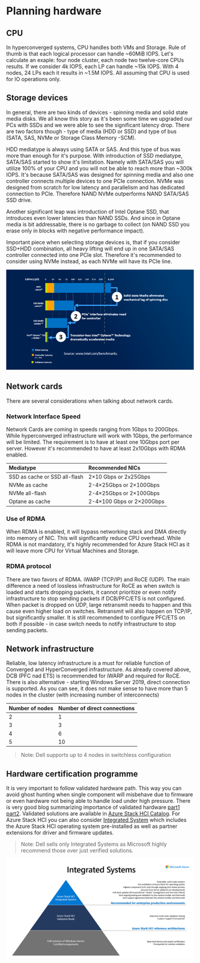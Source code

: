 # Planning hardware

## CPU

In hyperconverged systems, CPU handles both VMs and Storage. Rule of thumb is that each logical processor can handle ~60MiB IOPS. Let's calculate an exaple: four node cluster, each node two twelve-core CPUs results. If we consider 4k IOPS, each LP can handle ~15k IOPS. With 4 nodes, 24 LPs each it results in ~1.5M IOPS. All assuming that CPU is used for IO operations only.

## Storage devices

In general, there are two kinds of devices - spinning media and solid state media disks. We all know this story as it's been some time we upgraded our PCs with SSDs and we were able to see the significant latency drop. There are two factors though - type of media (HDD or SSD) and type of bus (SATA, SAS, NVMe or Storage Class Memory -SCM).

HDD mediatype is always using SATA or SAS. And this type of bus was more than enough for it's purpose. With introduction of SSD mediatype, SATA/SAS started to show it's limitation. Namely with SATA/SAS you will utilize 100% of your CPU and you will not be able to reach more than ~300k IOPS. It's because SATA/SAS was designed for spinning media and also one controller connects multiple devices to one PCIe connection. NVMe was designed from scratch for low latency and parallelism and has dedicated connection to PCIe. Therefore NAND NVMe outperforms NAND SATA/SAS SSD drive.

Another significant leap was introduction of Intel Optane SSD, that introduces even lower latencies than NAND SSDs. And since in Optane media is bit addressable, there is no garbage to collect (on NAND SSD you erase only in blocks with negative performance impact).

Important piece when selecting storage devices is, that if you consider SSD+HDD combination, all heavy lifting will end up in one SATA/SAS controller connected into one PCIe slot. Therefore it's recommended to consider using NVMe instead, as each NVMe will have its PCIe line.

![](06-Hardware/media/InterfaceEfficiency01.png)

## Network cards

There are several considerations when talking about network cards.

### Network Interface Speed

Network Cards are coming in speeds ranging from 1Gbps to 200Gbps. While hyperconverged infrastructure will work with 1Gbps, the performance will be limited. The requirement is to have at least one 10Gbps port per server. However it's recommended to have at least 2x10Gbps with RDMA enabled.

| Mediatype | Recommended NICs |
|:--------------|:-----------------------|
|SSD as cache or SSD all-flash  | 2×10 Gbps or 2x25Gbps |
|NVMe as cache  | 2-4×25Gbps or 2×100Gbps |
|NVMe all-flash | 2-4×25Gbps or 2×100Gbps |
|Optane as cache| 2-4×100 Gbps or 2×200Gbps |

### Use of RDMA

When RDMA is enabled, it will bypass networking stack and DMA directly into memory of NIC. This will significantly reduce CPU overhead. While RDMA is not mandatory, it's highly recommended for Azure Stack HCI as it will leave more CPU for Virtual Machines and Storage.

### RDMA protocol

There are two favors of RDMA. iWARP (TCP/IP) and RoCE (UDP). The main difference a need of lossless infrastructure for RoCE as when switch is loaded and starts dropping packets, it cannot prioritize or even notify infrastructure to stop sending packets if DCB/PFC/ETS is not configured. When packet is dropped on UDP, large retransmit needs to happen and this cause even higher load on switches. Retransmit will also happen on TCP/IP, but significantly smaller. It is still recommended to configure PFC/ETS on both if possible - in case switch needs to notify infrastructure to stop sending packets.

## Network infrastructure

Reliable, low latency infrastructure is a must for reliable function of Converged and HyperConverged infrastructure. As already covered above, DCB (PFC nad ETS) is recommended for iWARP and required for RoCE. There is also alternative - starting Windows Server 2019, direct connection is supported. As you can see, it does not make sense to have more than 5 nodes in the cluster (with increasing number of interconnects)

| Number of nodes | Number of direct connections |
|:-----------------------------|:----------------|
| 2 | 1 |
| 3 | 3 |
| 4 | 6 |
| 5 | 10 |

>Note: Dell supports up to 4 nodes in switchless configuration

## Hardware certification programme

It is very important to follow validated hardware path. This way you can avoid ghost hunting when single component will misbehave due to firmware or even hardware not being able to handle load under high pressure. There is very good blog summarizing importance of validated hardware [part1](https://cloudblogs.microsoft.com/windowsserver/2018/02/20/the-technical-value-of-wssd-validated-hci-solutions-part-1/) [part2](https://cloudblogs.microsoft.com/windowsserver/2018/02/21/the-technical-value-of-validated-hci-solutions-part-2/). Validated solutions are available in [Azure Stack HCI Catalog](https://www.microsoft.com/en-us/cloud-platform/azure-stack-hci-catalog). For Azure Stack HCI you can also consider [Integrated System](https://hcicatalog.azurewebsites.net/#/?IntegratedSystem=Integrated+System) which includes the Azure Stack HCI operating system pre-installed as well as partner extensions for driver and firmware updates.

>Note: Dell sells only Integrated Systems as Microsoft highly recommend those over just verified solutions.

![](06-Hardware/media/PPT01.png)